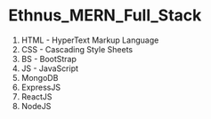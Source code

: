 # Ethnus_MERN_Full_Stack

1. HTML - HyperText Markup Language
2. CSS - Cascading Style Sheets
3. BS - BootStrap
4. JS - JavaScript
5. MongoDB
6. ExpressJS
7. ReactJS
8. NodeJS